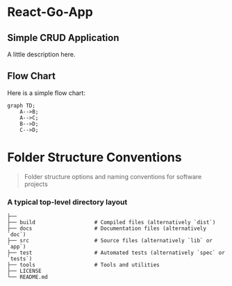 # React-Go-App

## Simple CRUD Application

A little description here.

## Flow Chart

Here is a simple flow chart:

```mermaid
graph TD;
    A-->B;
    A-->C;
    B-->D;
    C-->D;
```

# Folder Structure Conventions

> Folder structure options and naming conventions for software projects

### A typical top-level directory layout

    ├──
    ├── build                   # Compiled files (alternatively `dist`)
    ├── docs                    # Documentation files (alternatively `doc`)
    ├── src                     # Source files (alternatively `lib` or `app`)
    ├── test                    # Automated tests (alternatively `spec` or `tests`)
    ├── tools                   # Tools and utilities
    ├── LICENSE
    └── README.md
